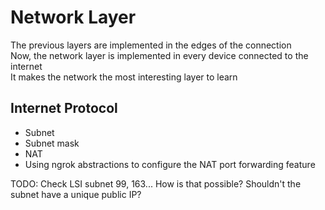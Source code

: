 # Network Layer

The previous layers are implemented in the edges of the connection  
Now, the network layer is implemented in every device connected to the internet  
It makes the network the most interesting layer to learn

## Internet Protocol

- Subnet
- Subnet mask
- NAT
- Using ngrok abstractions to configure the NAT port forwarding feature


TODO: Check LSI subnet
99, 163... How is that possible? Shouldn't the subnet have a unique public IP?
